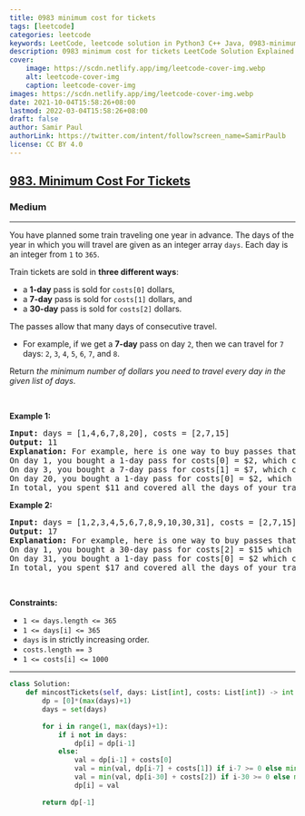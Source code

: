 ```yaml
---
title: 0983 minimum cost for tickets
tags: [leetcode]
categories: leetcode
keywords: LeetCode, leetcode solution in Python3 C++ Java, 0983-minimum-cost-for-tickets solution
description: 0983 minimum cost for tickets LeetCode Solution Explained
cover:
    image: https://scdn.netlify.app/img/leetcode-cover-img.webp
    alt: leetcode-cover-img
    caption: leetcode-cover-img
images: https://scdn.netlify.app/img/leetcode-cover-img.webp
date: 2021-10-04T15:58:26+08:00
lastmod: 2022-03-04T15:58:26+08:00
draft: false
author: Samir Paul
authorLink: https://twitter.com/intent/follow?screen_name=SamirPaulb
license: CC BY 4.0
---
```



<h2><a href="https://leetcode.com/problems/minimum-cost-for-tickets/">983. Minimum Cost For Tickets</a></h2><h3>Medium</h3><hr><div><p>You have planned some train traveling one year in advance. The days of the year in which you will travel are given as an integer array <code>days</code>. Each day is an integer from <code>1</code> to <code>365</code>.</p>

<p>Train tickets are sold in <strong>three different ways</strong>:</p>

<ul>
	<li>a <strong>1-day</strong> pass is sold for <code>costs[0]</code> dollars,</li>
	<li>a <strong>7-day</strong> pass is sold for <code>costs[1]</code> dollars, and</li>
	<li>a <strong>30-day</strong> pass is sold for <code>costs[2]</code> dollars.</li>
</ul>

<p>The passes allow that many days of consecutive travel.</p>

<ul>
	<li>For example, if we get a <strong>7-day</strong> pass on day <code>2</code>, then we can travel for <code>7</code> days: <code>2</code>, <code>3</code>, <code>4</code>, <code>5</code>, <code>6</code>, <code>7</code>, and <code>8</code>.</li>
</ul>

<p>Return <em>the minimum number of dollars you need to travel every day in the given list of days</em>.</p>

<p>&nbsp;</p>
<p><strong class="example">Example 1:</strong></p>

<pre><strong>Input:</strong> days = [1,4,6,7,8,20], costs = [2,7,15]
<strong>Output:</strong> 11
<strong>Explanation:</strong> For example, here is one way to buy passes that lets you travel your travel plan:
On day 1, you bought a 1-day pass for costs[0] = $2, which covered day 1.
On day 3, you bought a 7-day pass for costs[1] = $7, which covered days 3, 4, ..., 9.
On day 20, you bought a 1-day pass for costs[0] = $2, which covered day 20.
In total, you spent $11 and covered all the days of your travel.
</pre>

<p><strong class="example">Example 2:</strong></p>

<pre><strong>Input:</strong> days = [1,2,3,4,5,6,7,8,9,10,30,31], costs = [2,7,15]
<strong>Output:</strong> 17
<strong>Explanation:</strong> For example, here is one way to buy passes that lets you travel your travel plan:
On day 1, you bought a 30-day pass for costs[2] = $15 which covered days 1, 2, ..., 30.
On day 31, you bought a 1-day pass for costs[0] = $2 which covered day 31.
In total, you spent $17 and covered all the days of your travel.
</pre>

<p>&nbsp;</p>
<p><strong>Constraints:</strong></p>

<ul>
	<li><code>1 &lt;= days.length &lt;= 365</code></li>
	<li><code>1 &lt;= days[i] &lt;= 365</code></li>
	<li><code>days</code> is in strictly increasing order.</li>
	<li><code>costs.length == 3</code></li>
	<li><code>1 &lt;= costs[i] &lt;= 1000</code></li>
</ul>
</div>

---




```python
class Solution:
    def mincostTickets(self, days: List[int], costs: List[int]) -> int:
        dp = [0]*(max(days)+1)
        days = set(days)
        
        for i in range(1, max(days)+1):
            if i not in days:
                dp[i] = dp[i-1]
            else:
                val = dp[i-1] + costs[0]
                val = min(val, dp[i-7] + costs[1]) if i-7 >= 0 else min(val, dp[0] + costs[1])
                val = min(val, dp[i-30] + costs[2]) if i-30 >= 0 else min(val, dp[0] + costs[2])
                dp[i] = val
        
        return dp[-1]
```
